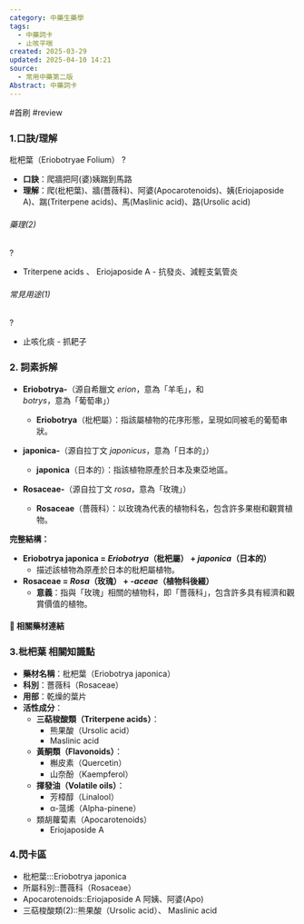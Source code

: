 ```yaml
---
category: 中藥生藥學
tags:
  - 中藥詞卡
  - 止咳平喘
created: 2025-03-29
updated: 2025-04-10 14:21
source:
  - 常用中藥第二版
Abstract: 中藥詞卡
---
```


#首刷 #review

### 1.口訣/理解
枇杷葉（Eriobotryae Folium）
?
- **口訣**：爬牆把阿(婆)姨踹到馬路
- **理解**：爬(枇杷葉)、牆(薔薇科)、阿婆(Apocarotenoids)、姨(Eriojaposide A)、踹(Triterpene acids)、馬(Maslinic acid)、路(Ursolic acid)
> 
	

###### 藥理(2)
?
- Triterpene acids 、 Eriojaposide A - 抗發炎、減輕支氣管炎

###### 常見用途(1)
?
- 止咳化痰 - 抓耙子


### 2. 詞素拆解

- **Eriobotrya-**（源自希臘文 *erion*，意為「羊毛」，和 *botrys*，意為「葡萄串」）
  - **Eriobotrya**（枇杷屬）：指該屬植物的花序形態，呈現如同被毛的葡萄串狀。

- **japonica-**（源自拉丁文 *japonicus*，意為「日本的」）
  - **japonica**（日本的）：指該植物原產於日本及東亞地區。

- **Rosaceae-**（源自拉丁文 *rosa*，意為「玫瑰」）
  - **Rosaceae**（薔薇科）：以玫瑰為代表的植物科名，包含許多果樹和觀賞植物。

**完整結構：**

- **Eriobotrya japonica = *Eriobotrya*（枇杷屬） + *japonica*（日本的）**
  - 描述該植物為原產於日本的枇杷屬植物。
- **Rosaceae = *Rosa*（玫瑰） + *-aceae*（植物科後綴）**
  - **意義**：指與「玫瑰」相關的植物科，即「薔薇科」，包含許多具有經濟和觀賞價值的植物。



#### 📌 相關藥材連結






### 3.枇杷葉 相關知識點

- **藥材名稱**：枇杷葉（Eriobotrya japonica）
- **科別**：薔薇科（Rosaceae）
- **用部**：乾燥的葉片
- **活性成分**：
  - **三萜梭酸類（Triterpene acids）**：
    - 熊果酸（Ursolic acid）
    - Maslinic acid
  - **黃酮類（Flavonoids）**：
    - 槲皮素（Quercetin）
    - 山奈酚（Kaempferol）
  - **揮發油（Volatile oils）**：
    - 芳樟醇（Linalool）
    - α-蒎烯（Alpha-pinene）
  - 類胡蘿蔔素（Apocarotenoids）
    - Eriojaposide A


### 4.閃卡區

- 枇杷葉:::Eriobotrya japonica
- 所屬科別::薔薇科（Rosaceae）
- Apocarotenoids::Eriojaposide A 阿姨、阿婆(Apo)
- 三萜梭酸類(2)::熊果酸（Ursolic acid）、 Maslinic acid





 